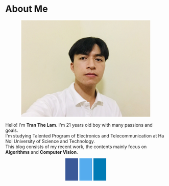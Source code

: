 # About Me

<div style="text-align:center;">
<img src="./images/me.JPG" width="80%" />
</div>
<head>
<meta name="viewport" content="width=device-width, initial-scale=1">
<link rel="stylesheet" href="https://cdnjs.cloudflare.com/ajax/libs/font-awesome/4.7.0/css/font-awesome.min.css">
<style>
.fa1 {
  padding: 0.8em;
  font-size: 1.8em;
  width: 1.5em;
  text-align: center;
  text-decoration: none;
  margin: 5px 2px;
}
.fa1:hover {
  opacity: 0.7;
}
.fa-facebook {
  background: #3B5998;
  color: white !important;
}
.fa-twitter {
  background: #55ACEE;
  color: white !important;
}
.fa-linkedin {
  background: #007bb5;
  color: white !important;
}
.fa-file-pdf-o{
  background: #00B14F;
  color: white !important;
}
</style>
</head>

Hello! I'm **Tran The Lam**. I'm 21 years old boy with many passions and goals. <br/>
I'm studying Talented Program of Electronics and Telecommunication at Ha Noi University of Science and Technology. <br/>
This blog consists of my recent work, the contents mainly focus on **Algorithms** and **Computer Vision**.

<br/>
<div style="text-align:center;">
<a href="https://www.facebook.com/lam.tt173223/" target="_blank" class="fa fa1 fa-facebook"></a>
<a href="https://twitter.com/TrnLm29507341" target="_blank" class="fa fa1 fa-twitter"></a>
<a href="https://www.linkedin.com/in/tr%E1%BA%A7n-l%C3%A2m-21b57b1a2/" target="_blank" class="fa fa1 fa-linkedin"></a>
</div>